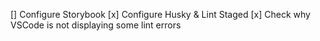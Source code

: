 [] Configure Storybook
[x] Configure Husky & Lint Staged
[x] Check why VSCode is not displaying some lint errors
